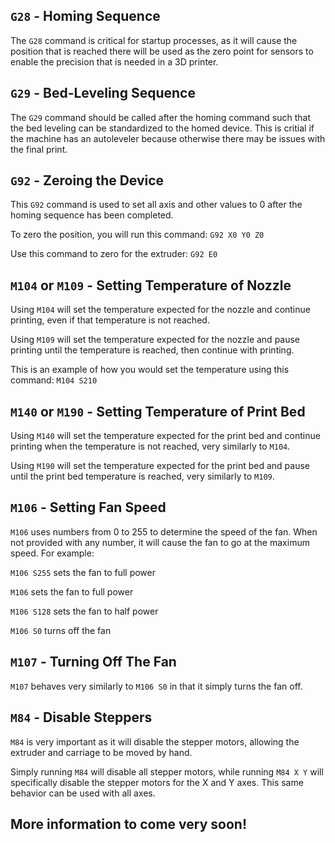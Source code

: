## `G28` - Homing Sequence

The `G28` command is critical for startup processes, as it will cause the position that is reached there will be used as the zero point for sensors to enable the precision that is needed in a 3D printer.

## `G29` - Bed-Leveling Sequence

The `G29` command should be called after the homing command such that the bed leveling can be standardized to the homed device. This is critial if the machine has an autoleveler because otherwise there may be issues with the final print.

## `G92` - Zeroing the Device

This `G92` command is used to set all axis and other values to 0 after the homing sequence has been completed. 

To zero the position, you will run this command: ```G92 X0 Y0 Z0```

Use this command to zero for the extruder: ```G92 E0```

## `M104` or `M109` - Setting Temperature of Nozzle

Using `M104` will set the temperature expected for the nozzle and continue printing, even if that temperature is not reached.

Using `M109` will set the temperature expected for the nozzle and pause printing until the temperature is reached, then continue with printing.

This is an example of how you would set the temperature using this command: ```M104 S210```

## `M140` or `M190` - Setting Temperature of Print Bed

Using `M140`  will set the temperature expected for the print bed and continue printing when the temperature is not reached, very similarly to `M104`.

Using `M190` will set the temperature expected for the print bed and pause until the print bed temperature is reached, very similarly to `M109`.

## `M106` - Setting Fan Speed

`M106` uses numbers from 0 to 255 to determine the speed of the fan. When not provided with any number, it will cause the fan to go at the maximum speed. For example:

```M106 S255``` sets the fan to full power

```M106``` sets the fan to full power

```M106 S128``` sets the fan to half power

```M106 S0``` turns off the fan

## `M107` - Turning Off The Fan

`M107` behaves very similarly to `M106 S0` in that it simply turns the fan off.

## `M84` - Disable Steppers

`M84` is very important as it will disable the stepper motors, allowing the extruder and carriage to be moved by hand. 

Simply running ```M84``` will disable all stepper motors, while running ```M84 X Y``` will specifically disable the stepper motors for the X and Y axes. This same behavior can be used with all axes.

## More information to come very soon!

